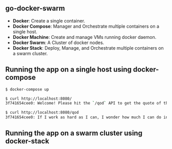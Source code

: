 ## go-docker-swarm

+ **Docker**: Create a single container.
+ **Docker Compose**: Manager and Orchestrate multiple containers on a single host.
+ **Docker Machine**: Create and manage VMs running docker daemon.
+ **Docker Swarm**: A Cluster of docker nodes.
+ **Docker Stack**: Deploy, Manage, and Orchestrate multiple containers on a swarm cluster.

## Running the app on a single host using docker-compose

```bash
$ docker-compose up
```

```bash
$ curl http://localhost:8080/
3f741654cee0: Welcome! Please hit the `/qod` API to get the quote of the day.

$ curl http://localhost:8080/qod
3f741654cee0: If I work as hard as I can, I wonder how much I can do in a day?
```

## Running the app on a swarm cluster using docker-stack

